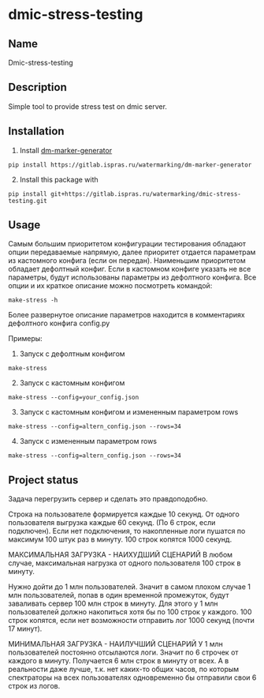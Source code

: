 # dmic-stress-testing

## Name
Dmic-stress-testing

## Description
Simple tool to provide stress test on dmic server.

## Installation
1) Install [dm-marker-generator](https://gitlab.ispras.ru/watermarking/dm-marker-generator)
```
pip install https://gitlab.ispras.ru/watermarking/dm-marker-generator
```
2) Install this package with 
```
pip install git+https://gitlab.ispras.ru/watermarking/dmic-stress-testing.git
```
## Usage

Самым большим приоритетом конфигурации тестирования обладают опции передаваемые напрямую, далее приоритет отдается параметрам из кастомного конфига (если он передан). Наименьшим приоритетом обладает дефолтный конфиг. 
Если в кастомном конфиге указать не все параметры, будут использованы параметры из дефолтного конфига.
Все опции и их краткое описание можно посмотреть командой:
```
make-stress -h
```
Более развернутое описание параметров находится в комментариях дефолтного конфига config.py

Примеры:

1) Запуск с дефолтным конфигом
```
make-stress
```
2) Запуск с кастомным конфигом
```
make-stress --config=your_config.json
```
3) Запуск с кастомным конфигом и измененным параметром rows
```
make-stress --config=altern_config.json --rows=34
```
4) Запуск с измененным параметром rows
```
make-stress --config=altern_config.json --rows=34
```

## Project status
Задача перегрузить сервер и сделать это правдоподобно.

Строка на пользователе формируется каждые 10 секунд.
От одного пользователя выгрузка каждые 60 секунд. (По 6 строк, если подключен).
Если нет подключения, то накопленные логи пушатся по максимум 100 штук раз в минуту.
100 строк копятся 1000 секунд. 


МАКСИМАЛЬНАЯ ЗАГРУЗКА - НАИХУДШИЙ СЦЕНАРИЙ
В любом случае, максимальная нагрузка от одного пользователя 100 строк в минуту.

Нужно дойти до 1 млн пользователей.
Значит в самом плохом случае 1 млн пользователей, попав в один временной промежуток, 
будут заваливать сервер 100 млн строк в минуту. 
Для этого у 1 млн пользователей должно накопиться хотя бы по 100 строк у каждого.
100 строк копятся, если нет возможности отправить лог 1000 секунд (почти 17 минут).


МИНИМАЛЬНАЯ ЗАГРУЗКА - НАИЛУЧШИЙ СЦЕНАРИЙ
У 1 млн пользователей постоянно отсылаются логи. Значит по 6 строчек от каждого в минуту.
Получается 6 млн строк в минуту от всех.
А в реальности даже лучше, т.к. нет каких-то общих часов,
по которым спектраторы на всех пользователях одновременно бы отправили свои 6 строк из логов.
